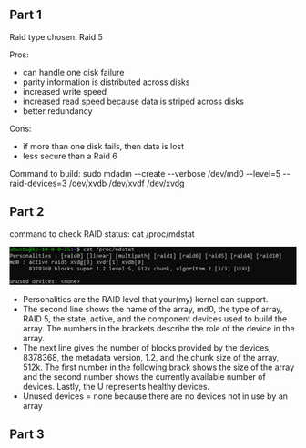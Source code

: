 ## Part 1

Raid type chosen: Raid 5

Pros:
  - can handle one disk failure
  - parity information is distributed across disks
  - increased write speed
  - increased read speed because data is striped across disks
  - better redundancy

Cons:
  - if more than one disk fails, then data is lost
  - less secure than a Raid 6

Command to build: sudo mdadm --create --verbose /dev/md0 --level=5 --raid-devices=3 /dev/xvdb /dev/xvdf /dev/xvdg

## Part 2

command to check RAID status: cat /proc/mdstat

![raid status](images/raidpart2.png)

  - Personalities are the RAID level that your(my) kernel can support.
  - The second line shows the name of the array, md0, the type of array, RAID 5, the state, active, and the 
    component devices used to build the array. The numbers in the brackets describe the role of the device in 
    the array.
  - The next line gives the number of blocks provided by the devices, 8378368, the metadata version, 1.2, and 
    the chunk size of the array, 512k. The first number in the following brack shows the size of the array and
    the second number shows the currently available number of devices. Lastly, the U represents healthy devices.
  - Unused devices = none because there are no devices not in use by an array

## Part 3

